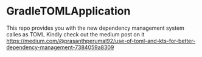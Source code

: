 # GradleTOMLApplication
This repo provides you with the new dependency management system calles as TOML
Kindly check out the medium post on it 
https://medium.com/@prasanthperumal92/use-of-toml-and-kts-for-better-dependency-management-7384059a8309
